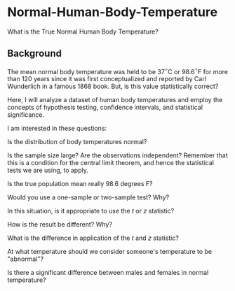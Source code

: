 # Normal-Human-Body-Temperature

What is the True Normal Human Body Temperature?

## Background
The mean normal body temperature was held to be 37$^{\circ}$C or 98.6$^{\circ}$F for more than 120 years since it was first conceptualized and reported by Carl Wunderlich in a famous 1868 book. But, is this value statistically correct?


Here, I  will analyze a dataset of human body temperatures and employ the concepts of hypothesis testing, confidence intervals, and statistical significance.

I am interested in these questions:

Is the distribution of body temperatures normal?

Is the sample size large? Are the observations independent?
Remember that this is a condition for the central limit theorem, and hence the statistical tests we are using, to apply.

Is the true population mean really 98.6 degrees F?

Would you use a one-sample or two-sample test? Why?

In this situation, is it appropriate to use the $t$ or $z$ statistic?

How is the result be different? Why?

What is  the difference in application of the $t$ and $z$ statistic?

At what temperature should we consider someone's temperature to be "abnormal"?

Is there a significant difference between males and females in normal temperature?




